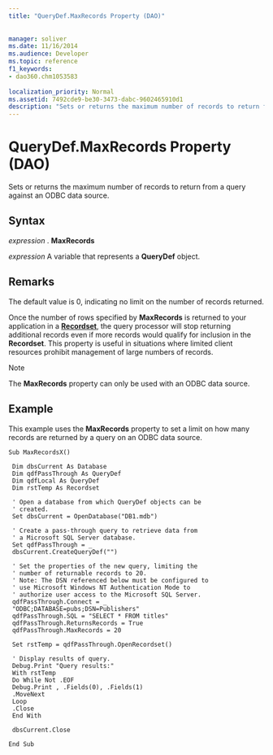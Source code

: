```yaml
---
title: "QueryDef.MaxRecords Property (DAO)"
 
 
manager: soliver
ms.date: 11/16/2014
ms.audience: Developer
ms.topic: reference
f1_keywords:
- dao360.chm1053583
  
localization_priority: Normal
ms.assetid: 7492cde9-be30-3473-dabc-9602465910d1
description: "Sets or returns the maximum number of records to return from a query against an ODBC data source."
---
```


# QueryDef.MaxRecords Property (DAO)

Sets or returns the maximum number of records to return from a query against an ODBC data source.
  
## Syntax

 *expression*  . **MaxRecords**
  
 *expression*  A variable that represents a **QueryDef** object. 
  
## Remarks

The default value is 0, indicating no limit on the number of records returned.
  
Once the number of rows specified by **MaxRecords** is returned to your application in a **[Recordset](recordset-object-dao.md)**, the query processor will stop returning additional records even if more records would qualify for inclusion in the **Recordset**. This property is useful in situations where limited client resources prohibit management of large numbers of records. 
  
> [!NOTE]
> The **MaxRecords** property can only be used with an ODBC data source. 
  
## Example

This example uses the **MaxRecords** property to set a limit on how many records are returned by a query on an ODBC data source. 
  
```
Sub MaxRecordsX() 
 
 Dim dbsCurrent As Database 
 Dim qdfPassThrough As QueryDef 
 Dim qdfLocal As QueryDef 
 Dim rstTemp As Recordset 
 
 ' Open a database from which QueryDef objects can be 
 ' created. 
 Set dbsCurrent = OpenDatabase("DB1.mdb") 
 
 ' Create a pass-through query to retrieve data from 
 ' a Microsoft SQL Server database. 
 Set qdfPassThrough = _ 
 dbsCurrent.CreateQueryDef("") 
 
 ' Set the properties of the new query, limiting the 
 ' number of returnable records to 20. 
 ' Note: The DSN referenced below must be configured to 
 ' use Microsoft Windows NT Authentication Mode to 
 ' authorize user access to the Microsoft SQL Server. 
 qdfPassThrough.Connect = _ 
 "ODBC;DATABASE=pubs;DSN=Publishers" 
 qdfPassThrough.SQL = "SELECT * FROM titles" 
 qdfPassThrough.ReturnsRecords = True 
 qdfPassThrough.MaxRecords = 20 
 
 Set rstTemp = qdfPassThrough.OpenRecordset() 
 
 ' Display results of query. 
 Debug.Print "Query results:" 
 With rstTemp 
 Do While Not .EOF 
 Debug.Print , .Fields(0), .Fields(1) 
 .MoveNext 
 Loop 
 .Close 
 End With 
 
 dbsCurrent.Close 
 
End Sub 
 
```


